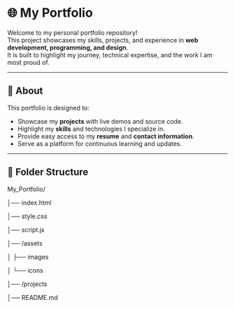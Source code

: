 # 🌐 My Portfolio

Welcome to my personal portfolio repository!  
This project showcases my skills, projects, and experience in **web development, programming, and design**.  
It is built to highlight my journey, technical expertise, and the work I am most proud of.  

---

## 📖 About
This portfolio is designed to:
- Showcase my **projects** with live demos and source code.  
- Highlight my **skills** and technologies I specialize in.  
- Provide easy access to my **resume** and **contact information**.  
- Serve as a platform for continuous learning and updates.   


---

## 📂 Folder Structure
My_Portfolio/

│── index.html

│── style.css

│── script.js

│── /assets

│ ├── images

│ └── icons

│── /projects

│── README.md
